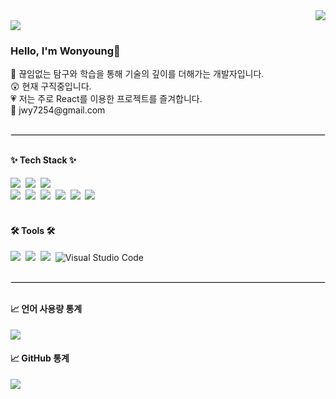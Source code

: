 <div style="display: flex; justify-content: flex-end;">
<a href="https://hits.seeyoufarm.com"><img src="https://hits.seeyoufarm.com/api/count/incr/badge.svg?url=https%3A%2F%2Fgithub.com%2Fjowonyoung1%2Fhit-counter&count_bg=%23FCB3B3&title_bg=%237A7A7A&icon=&icon_color=%23E7E7E7&title=hits&edge_flat=false"/></a>
</div>

<img src="https://capsule-render.vercel.app/api?type=venom&color=auto&height=300&section=header&text=Welcome%20to%20My%20Profile&fontSize=60&textColor=ffffff" />

<div align="flex-start">
  <h3>Hello, I'm Wonyoung👋</h3>
  <div>👀 끊임없는 탐구와 학습을 통해 기술의 깊이를 더해가는 개발자입니다.</div>
  <div>😲 현재 구직중입니다. </div>
  <div>💗 저는 주로 React를 이용한 프로젝트를 즐겨합니다. </div>
  <div>📩 jwy7254@gmail.com</div>
</div>

<hr style="border: 1px solid #e0e0e0; margin: 30px 0;">

<!--내용 부분-->
<h4 align="flex-start">✨ Tech Stack ✨</h4>
<div align="flex-start">
  <img src="https://img.shields.io/badge/html5-E34F26.svg?style=for-the-badge&logo=html5&logoColor=white" />&nbsp
  <img src="https://img.shields.io/badge/css3-1572B6.svg?style=for-the-badge&logo=css3&logoColor=white" />&nbsp
  <img src="https://img.shields.io/badge/javascript-F7DF1E.svg?style=for-the-badge&logo=javascript&logoColor=20232a" />&nbsp
</div>

<div align="flex-start">
  <img src="https://img.shields.io/badge/typescript-007ACC.svg?style=for-the-badge&logo=typescript&logoColor=white" />&nbsp
 <img src="https://img.shields.io/badge/react-20232a.svg?style=for-the-badge&logo=react&logoColor=61DAFB" />&nbsp
   <img src="https://img.shields.io/badge/Recoil-3578E5?style=for-the-badge&logo=recoil&logoColor=white" />&nbsp
  <img src="https://img.shields.io/badge/tailwindcss-1daabb.svg?style=for-the-badge&logo=tailwind-css&logoColor=white" />&nbsp
  <img src="https://img.shields.io/badge/styled--components-DB7093?style=for-the-badge&logo=styled-components&logoColor=ffd35b" />&nbsp
  <img src="https://img.shields.io/badge/emotion-DB7093?style=for-the-badge&logo=emotion&logoColor=white" />&nbsp
</div>

<br>

<h4 align="flex-start">🛠 Tools 🛠</h4>
<div align="flex-start">
  <img src="https://img.shields.io/badge/Notion-F3F3F3.svg?style=for-the-badge&logo=notion&logoColor=black" />&nbsp
  <img src="https://img.shields.io/badge/github-181717.svg?style=for-the-badge&logo=github&logoColor=white" />&nbsp
  <img src="https://img.shields.io/badge/figma-F24E1E.svg?style=for-the-badge&logo=figma&logoColor=white" />&nbsp
    <img src="https://img.shields.io/badge/Visual%20Studio%20Code-007ACC?style=for-the-badge&logo=visual-studio-code&logoColor=white" alt="Visual Studio Code" />&nbsp;

</div>

<hr style="border: 1px solid #e0e0e0; margin: 30px 0;">

<div align="flex-start">
<h4 align="flex-start">📈 언어 사용량 통계</h4>
  <!-- Top Languages Card -->
  <a href="https://github.com/jowonyoung1/github-readme-stats">
    <img src="https://github-readme-stats.vercel.app/api/top-langs/?username=jowonyoung1&layout=compact" />
  </a>

<div align="flex-start">
<h4 align="flex-start">📈 GitHub 통계</h4>
  <a href="https://github.com/jowonyoung1/github-readme-stats" >
    <img src="https://github-readme-stats.vercel.app/api?username=jowonyoung1&show_icons=true&theme=white" />
  </a>
</div>

<br>

